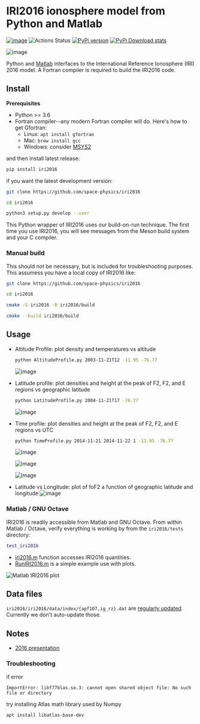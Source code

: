 # IRI2016 ionosphere model from Python and Matlab

[![image](https://zenodo.org/badge/DOI/10.5281/zenodo.240895.svg)](https://doi.org/10.5281/zenodo.240895)
![Actions Status](https://github.com/space-physics/iri2016/workflows/ci/badge.svg)
[![PyPi version](https://img.shields.io/pypi/pyversions/iri2016.svg)](https://pypi.python.org/pypi/iri2016)
[![PyPi Download stats](http://pepy.tech/badge/iri2016)](http://pepy.tech/project/iri2016)


![image](./figures/iri2DExample02.gif)

Python and [Matlab](#matlab) interfaces to the International Reference Ionosphere (IRI) 2016 model.
A Fortran compiler is required to build the IRI2016 code.

## Install

**Prerequisites**

* Python >= 3.6
* Fortran compiler--any modern Fortran compiler will do. Here's how to get Gfortran:
  * Linux: `apt install gfortran`
  * Mac: `brew install gcc`
  * Windows: consider [MSYS2](https://www.scivision.dev/install-msys2-windows/)

and then install latest release:

```sh
pip install iri2016
```

if you want the latest development version:

```sh
git clone https://github.com/space-physics/iri2016

cd iri2016

python3 setup.py develop --user
```

This Python wrapper of IRI2016 uses our build-on-run technique.
The first time you use IRI2016, you will see messages from the Meson build system and your C compiler.

### Manual build

This should not be necessary, but is included for troubleshooting purposes.
This assumess you have a local copy of IRI2016 like:

```sh
git clone https://github.com/space-physics/iri2016

cd iri2016

cmake -S iri2016 -B iri2016/build

cmake --build iri2016/build
```


## Usage

* Altitude Profile: plot density and temperatures vs altitude

  ```sh
  python AltitudeProfile.py 2003-11-21T12 -11.95 -76.77
  ```

  ![image](./figures/iri1DExample01.png)
* Latitude profile: plot densities and height at the peak of F2, F2, and E regions vs geographic latitude

  ```sh
  python LatitudeProfile.py 2004-11-21T17 -76.77
  ```

  ![image](./figures/iri1DExample02.png)
* Time profile: plot densities and height at the peak of F2, F2, and E regions vs UTC

  ```sh
  python TimeProfile.py 2014-11-21 2014-11-22 1 -11.95 -76.77
  ```

  ![image](./figures/plasma.png)

  ![image](./figures/tec.png)

  ![image](./figures/iri2DExample01.png)
* Latitude vs Longitude: plot of foF2 a function of geographic latitude and longitude
  ![image](./figures/iri2DExample02.png)

### Matlab / GNU Octave

IRI2016 is readily accessible from Matlab and GNU Octave.
From within Matlab / Octave, verify everything is working by from the `iri2016/tests` directory:

```matlab
test_iri2016
```

* [iri2016.m](./matlab/iri2016.m) function accesses IRI2016 quantities.
* [RunIRI2016.m](./matlab/RunIRI2016.m) is a simple example use with plots.

![Matlab IRI2016 plot](./figures/matlab.png)

## Data files

`iri2016/iri2016/data/index/{apf107,ig_rz}.dat` are
[regularly updated](http://irimodel.org/indices/).
Currently we don't auto-update those.


## Notes

* [2016 presentation](https://doi.org/10.5281/zenodo.1493021)

### Troubleshooting

if error

```
ImportError: libf77blas.so.3: cannot open shared object file: No such file or directory
```

try installing Atlas math library used by Numpy

```sh
apt install libatlas-base-dev
```
